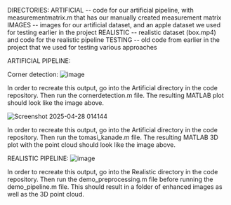 DIRECTORIES:
ARTIFICIAL -- code for our artificial pipeline, with measurementmatrix.m that has our manually created measurement matrix
IMAGES -- images for our artificial dataset, and an apple dataset we used for testing earlier in the project
REALISTIC -- realistic dataset (box.mp4) and code for the realistic pipeline
TESTING -- old code from earlier in the project that we used for testing various approaches

ARTIFICIAL PIPELINE:

Corner detection:
![image](https://github.com/user-attachments/assets/ebd96449-8ce4-4fa7-ab46-5cdd3564c4b8)

In order to recreate this output, go into the Artificial directory in the code repository.
Then run the cornerdetection.m file. The resulting MATLAB plot should look like the image above.

![Screenshot 2025-04-28 014144](https://github.com/user-attachments/assets/f6eba504-df3c-4700-b620-0a2291170f3f)

In order to recreate this output, go into the Artificial directory in the code repository.
Then run the tomasi_kanade.m file. The resulting MATLAB 3D plot with the point cloud should look like the image above.




REALISTIC PIPELINE: 
![image](https://github.com/user-attachments/assets/1367ce31-515d-4878-abb4-b5571e0c0f5d)

In order to recreate this output, go into the Realistic directory in the code repository. 
Then run the demo_preprocessing.m file before running the demo_pipeline.m file. This should result in a folder of enhanced images as well as the 3D point cloud. 
